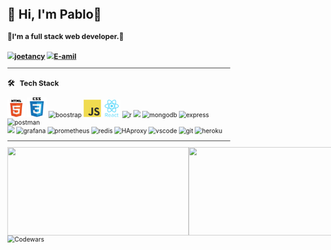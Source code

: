 <h1>🌻 Hi, I'm Pablo🌻 </h1>
<h3>🎈I'm a full stack web developer.🎈</h3>



<h3><a href="https://www.linkedin.com/in/pabloquintana19/" target="blank"><img align="center" src="https://noticon-static.tammolo.com/dgggcrkxq/image/upload/v1577931228/noticon/m7laxwx6s1m5thit9ldj.png" alt="joetancy" height="40" width="40" /></a>
<a href="mailto:pablo.quintana.dev@gmail.com" target="blank"><img align="center" src="https://noticon-static.tammolo.com/dgggcrkxq/image/upload/v1567061475/noticon/tnz5tvci1qdslmibbp14.png" alt="E-amil" height="40" width="40" /></a></h3>




<hr>

### 🛠 &nbsp; Tech Stack

<img src="https://raw.githubusercontent.com/devicons/devicon/master/icons/html5/html5-original-wordmark.svg" alt="html5" width="40"> <img src="https://raw.githubusercontent.com/devicons/devicon/master/icons/css3/css3-original-wordmark.svg" alt="css3" width="45" height="45"/>  <img src="https://www.vectorlogo.zone/logos/getbootstrap/getbootstrap-icon.svg" alt="boostrap" width="40"> <img src="https://raw.githubusercontent.com/devicons/devicon/master/icons/javascript/javascript-original.svg" width="40"> 
<img src="https://raw.githubusercontent.com/devicons/devicon/master/icons/react/react-original-wordmark.svg" width=40> <img src="https://noticon-static.tammolo.com/dgggcrkxq/image/upload/v1568683636/noticon/hkuhbyocl2mx2keas7ng.png" alt="r" width="40"> <img src="https://noticon-static.tammolo.com/dgggcrkxq/image/upload/v1566557264/noticon/eyhvbmh82nhdoydl4j2a.png" width="40"> 
<img src="https://www.vectorlogo.zone/logos/mongodb/mongodb-icon.svg" alt="mongodb" width="40">
<img src="https://www.samuelathanas.com/images/skills/backend/express.png" alt="express" width="40">  <img src="https://www.vectorlogo.zone/logos/getpostman/getpostman-icon.svg" alt="postman" width="40">  
<img src="https://noticon-static.tammolo.com/dgggcrkxq/image/upload/v1566913255/noticon/xbroxmdmksvebf3v6v8v.gif" width="40"> 
<img src="https://noticon-static.tammolo.com/dgggcrkxq/image/upload/v1616658979/noticon/lcugxam6owivokgw1psc.png" alt="grafana" width="40"> 
<img src="https://noticon-static.tammolo.com/dgggcrkxq/image/upload/v1629972087/noticon/uhlx0ddln1ygz7kxhkjw.png" alt="prometheus" width="40"> 
<img src="https://noticon-static.tammolo.com/dgggcrkxq/image/upload/v1566913679/noticon/xlnsjihvjxllech0hawu.png" alt="redis" width="40">
<img src="https://noticon-static.tammolo.com/dgggcrkxq/image/upload/v1628559318/noticon/eneparpdl1ynsyaljpgb.png" alt="HAproxy" width="40"> 
<img src="https://www.vectorlogo.zone/logos/visualstudio_code/visualstudio_code-icon.svg" alt="vscode" width="40">
<img src="https://www.vectorlogo.zone/logos/git-scm/git-scm-icon.svg" alt="git" width="40"> 
<img src="https://www.vectorlogo.zone/logos/heroku/heroku-icon.svg" alt="heroku" width="40"> 




<hr>

<div style="display: flex; flex-direction: row;">
 <img class="img" style="height:200px; width:410px" src="https://github-readme-stats.vercel.app/api?username=wablopilson&show_icons=true&theme=radical" />
 <img class="img" style="height:200px; width:410px" src="https://github-readme-stats.vercel.app/api/top-langs/?username=wablopilson&theme=radical&layout=compact" />
</div>

<img src="https://www.codewars.com/users/wablopilson/badges/large" alt="Codewars"/>
